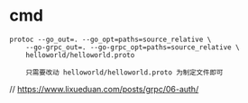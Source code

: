 # cmd

``` 
protoc --go_out=. --go_opt=paths=source_relative \
    --go-grpc_out=. --go-grpc_opt=paths=source_relative \
    helloworld/helloworld.proto
    
    只需要改动 helloworld/helloworld.proto 为制定文件即可
```


// https://www.lixueduan.com/posts/grpc/06-auth/
